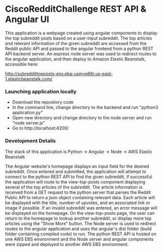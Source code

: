 # CiscoRedditChallenge REST API & Angular UI

This application is a webpage created using angular components to display the top subreddit posts based on a user-input subreddit. The top articles and relevant information of the given subreddit are accessed from the Reddit public API and passed to the angular frontend from a python REST API backend server. An express node server was used to redirect routes to the angular application, and then deploy to Amazon Elastic Beanstalk, accessible here: 

http://subreddittopposts-env.eba-usmyq88r.us-east-1.elasticbeanstalk.com/

### Launching application locally
- Download the repository code
- In the command line, change directory to the backend and run "python3 application.py"
- Open new directory and change directory to the node server and run "node server.js"
- Go to http://localhost:4200/

### Development Details
The stack of this application is Python -> Angular -> Node -> AWS Elastic Beanstalk 

The Angular website's homepage displays an input field for the desired subreddit. Once entered and submitted, the application will attempt to connect to the python REST API to find the given subreddit, if successful the application will route to the view-top-posts component displaying several of the top articles of the subreddit. The article information is received from a GET request to the python server that parses the Reddit Public API to return a json object containing relevant data. Each article will be displayed with the title, number of upvotes, and an associated link or image if possible. If an invalid subreddit was entered, an error message will be displayed on the homepage. On the view-top-posts page, the user can return to the homepage to lookup another subreddit, or display more top articles using the "Show More" button. The Node server is used to redirect routes to the angular application and uses the angular's dist folder (build folder containing compiled code) to run. The python REST API is hosted on one AWS EBS environment and the Node server and angular components were zipped and deployed to another AWS EBS environment.
